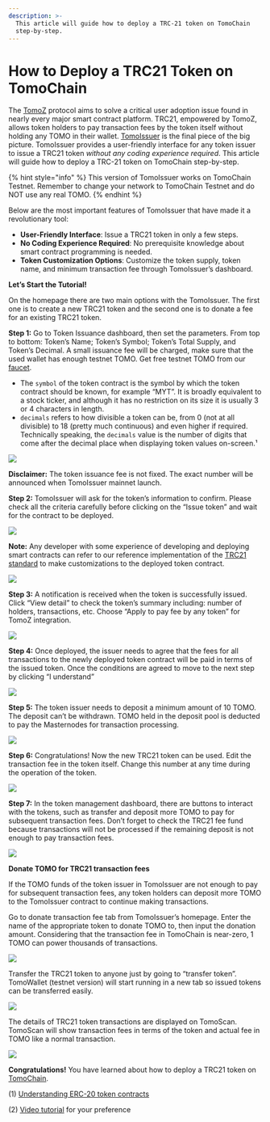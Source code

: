 ```yaml
---
description: >-
  This article will guide how to deploy a TRC-21 token on TomoChain
  step-by-step.
---
```


# How to Deploy a TRC21 Token on TomoChain

The [TomoZ](http://bit.ly/TomoZWhitePaper) protocol aims to solve a critical user adoption issue found in nearly every major smart contract platform. TRC21, empowered by TomoZ, allows token holders to pay transaction fees by the token itself without holding any TOMO in their wallet. [TomoIssuer](https://issuer.testnet.tomochain.com/) is the final piece of the big picture. TomoIssuer provides a user-friendly interface for any token issuer to issue a TRC21 token _without any coding experience required_. This article will guide how to deploy a TRC-21 token on TomoChain step-by-step.

{% hint style="info" %}
 This version of TomoIssuer works on TomoChain Testnet. Remember to change your network to TomoChain Testnet and do NOT use any real TOMO.
{% endhint %}

Below are the most important features of TomoIssuer that have made it a revolutionary tool:

* **User-Friendly Interface**: Issue a TRC21 token in only a few steps.
* **No Coding Experience Required**: No prerequisite knowledge about smart contract programming is needed.
* **Token Customization Options**: Customize the token supply, token name, and minimum transaction fee through TomoIssuer’s dashboard.

**Let’s Start the Tutorial!**

On the homepage there are two main options with the TomoIssuer. The first one is to create a new TRC21 token and the second one is to donate a fee for an existing TRC21 token.

**Step 1:** Go to Token Issuance dashboard, then set the parameters. From top to bottom: Token’s Name; Token’s Symbol; Token’s Total Supply, and Token’s Decimal. A small issuance fee will be charged, make sure that the used wallet has enough testnet TOMO. Get free testnet TOMO from our [faucet](https://faucet.testnet.tomochain.com/).

* The `symbol` of the token contract is the symbol by which the token contract should be known, for example “MYT”. It is broadly equivalent to a stock ticker, and although it has no restriction on its size it is usually 3 or 4 characters in length.
* `decimals` refers to how divisible a token can be, from 0 \(not at all divisible\) to 18 \(pretty much continuous\) and even higher if required. Technically speaking, the `decimals` value is the number of digits that come after the decimal place when displaying token values on-screen.¹

![](../../.gitbook/assets/image%20%2835%29.png)

**Disclaimer:** The token issuance fee is not fixed. The exact number will be announced when TomoIssuer mainnet launch.

**Step 2:** TomoIssuer will ask for the token’s information to confirm. Please check all the criteria carefully before clicking on the “Issue token” and wait for the contract to be deployed.

![](../../.gitbook/assets/image%20%2827%29.png)

**Note:** Any developer with some experience of developing and deploying smart contracts can refer to our reference implementation of the [TRC21 standard](https://docs.tomochain.com/wp-and-research/specs/trc21_standard/) to make customizations to the deployed token contract.

![](../../.gitbook/assets/image%20%2825%29.png)

**Step 3:** A notification is received when the token is successfully issued. Click “View detail” to check the token’s summary including: number of holders, transactions, etc. Choose “Apply to pay fee by any token” for TomoZ integration.

![](../../.gitbook/assets/image%20%2823%29.png)

**Step 4:** Once deployed, the issuer needs to agree that the fees for all transactions to the newly deployed token contract will be paid in terms of the issued token. Once the conditions are agreed to move to the next step by clicking “I understand”

![](../../.gitbook/assets/image%20%2815%29.png)

**Step 5:** The token issuer needs to deposit a minimum amount of 10 TOMO. The deposit can’t be withdrawn. TOMO held in the deposit pool is deducted to pay the Masternodes for transaction processing.

![](../../.gitbook/assets/image%20%2844%29.png)

**Step 6:** Congratulations! Now the new TRC21 token can be used. Edit the transaction fee in the token itself. Change this number at any time during the operation of the token.

![](../../.gitbook/assets/image%20%2846%29.png)

**Step 7:** In the token management dashboard, there are buttons to interact with the tokens, such as transfer and deposit more TOMO to pay for subsequent transaction fees. Don’t forget to check the TRC21 fee fund because transactions will not be processed if the remaining deposit is not enough to pay transaction fees.

![](../../.gitbook/assets/image%20%2853%29.png)

**Donate TOMO for TRC21 transaction fees**

If the TOMO funds of the token issuer in TomoIssuer are not enough to pay for subsequent transaction fees, any token holders can deposit more TOMO to the TomoIssuer contract to continue making transactions.

Go to donate transaction fee tab from TomoIssuer’s homepage. Enter the name of the appropriate token to donate TOMO to, then input the donation amount. Considering that the transaction fee in TomoChain is near-zero, 1 TOMO can power thousands of transactions.

![](../../.gitbook/assets/image%20%2848%29.png)

Transfer the TRC21 token to anyone just by going to “transfer token”. TomoWallet \(testnet version\) will start running in a new tab so issued tokens can be transferred easily.

![](../../.gitbook/assets/image%20%2859%29.png)

The details of TRC21 token transactions are displayed on TomoScan. TomoScan will show transaction fees in terms of the token and actual fee in TOMO like a normal transaction.

![](../../.gitbook/assets/image%20%2814%29.png)

**Congratulations!** You have learned about how to deploy a TRC21 token on [TomoChain](http://tomochain.com/).

\(1\) [Understanding ERC-20 token contracts](https://medium.com/@jgm.orinoco/understanding-erc-20-token-contracts-a809a7310aa5)

\(2\) [Video tutorial](https://www.youtube.com/watch?v=lGWVkhNpmSQ&feature=emb_title) for your preference

